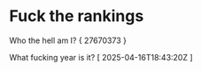 # Fuck the rankings

Who the hell am I?
{ 27670373 }

What fucking year is it?
[ 2025-04-16T18:43:20Z ]
